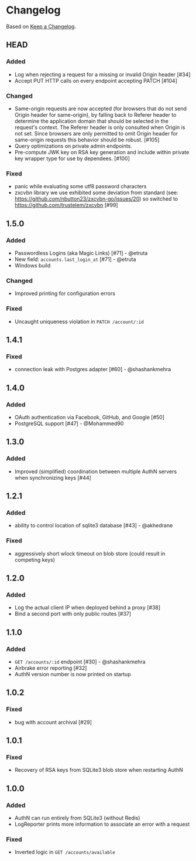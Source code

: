 # Changelog

Based on [Keep a Changelog](https://keepachangelog.com/en/1.0.0/).

## HEAD

### Added

* Log when rejecting a request for a missing or invalid Origin header [#34]
* Accept PUT HTTP calls on every endpoint accepting PATCH [#104]

### Changed

* Same-origin requests are now accepted (for browsers that do not send Origin header for same-origin), by falling back to Referer header to determine the application domain that should be selected in the request's context. The Referer header is only consulted when Origin is not set. Since browsers are only permitted to omit Origin header for same-origin requests this behavior should be robust. [#105]
* Query optimizations on private admin endpoints.
* Pre-compute JWK key on RSA key generation and include within private key wrapper type for use by dependees. [#100]

### Fixed

* panic while evaluating some utf8 password characters
* zxcvbn library we use exhibited some deviation from standard (see: https://github.com/nbutton23/zxcvbn-go/issues/20) so switched to https://github.com/trustelem/zxcvbn [#99]

## 1.5.0

### Added

* Passwordless Logins (aka Magic Links) [#71] - @etruta
* New field: `accounts.last_login_at` [#71] - @etruta
* Windows build

### Changed

* Improved printing for configuration errors

### Fixed

* Uncaught uniqueness violation in `PATCH /account/:id`

## 1.4.1

### Fixed

* connection leak with Postgres adapter [#60] - @shashankmehra

## 1.4.0

### Added

* OAuth authentication via Facebook, GitHub, and Google [#50]
* PostgreSQL support [#47] - @Mohammed90

## 1.3.0

### Added

* Improved (simplified) coordination between multiple AuthN servers when synchronizing keys [#44]

## 1.2.1

### Added

* ability to control location of sqlite3 database [#43] - @akhedrane

### Fixed

* aggressively short wlock timeout on blob store (could result in competing keys)

## 1.2.0

### Added

* Log the actual client IP when deployed behind a proxy [#38]
* Bind a second port with only public routes [#37]

## 1.1.0

### Added

* `GET /accounts/:id` endpoint [#30] - @shashankmehra
* Airbrake error reporting [#32]
* AuthN version number is now printed on startup

## 1.0.2

### Fixed

* bug with account archival [#29]

## 1.0.1

### Fixed

* Recovery of RSA keys from SQLite3 blob store when restarting AuthN

## 1.0.0

### Added

* AuthN can run entirely from SQLite3 (without Redis)
* LogReporter prints more information to associate an error with a request

### Fixed

* Inverted logic in `GET /accounts/available`

